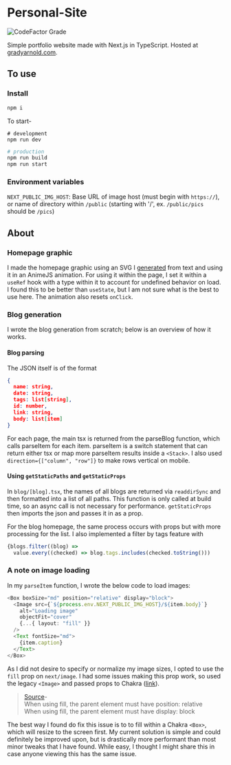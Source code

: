 # Personal-Site

![CodeFactor Grade](https://img.shields.io/codefactor/grade/github/blithersoup/personal-website)

Simple portfolio website made with Next.js in TypeScript.  Hosted at [gradyarnold.com](https://gradyarnold.com).

## To use

### Install

```bash
npm i
```

To start-

```
# development
npm run dev
```

```bash
# production
npm run build
npm run start
```

### Environment variables

`NEXT_PUBLIC_IMG_HOST`: Base URL of image host (must begin with `https://`), or name of directory within `/public` (starting with '/', ex. `/public/pics` should be `/pics`)

## About 

### Homepage graphic

I made the homepage graphic using an SVG I [generated](https://danmarshall.github.io/google-font-to-svg-path/) from text and using it in an AnimeJS animation.  For using it within the page, I set it within a `useRef` hook with a type within it to account for undefined behavior on load.  I found this to be better than `useState`, but I am not sure what is the best to use here.  The animation also resets `onClick`.

### Blog generation

I wrote the blog generation from scratch; below is an overview of how it works.

#### Blog parsing

The JSON itself is of the format 

```json
{
  name: string,
  date: string,
  tags: list[string],
  id: number,
  link: string,
  body: list[item]
}
```

For each page, the main tsx is returned from the parseBlog function, which calls parseItem for each item.  parseItem is a switch statement that can return either tsx or map more parseItem results inside a `<Stack>`.  I also used `direction={["column", "row"]}` to make rows vertical on mobile.

#### Using `getStaticPaths` and `getStaticProps`

In `blog/[blog].tsx`, the names of all blogs are returned via `readdirSync` and then formatted into a list of all paths.  This function is only called at build time, so an async call is not necessary for performance.  `getStaticProps` then imports the json and passes it in as a prop.

For the blog homepage, the same process occurs with props but with more processing for the list.  I also implemented a filter by tags feature with

```typescript
{blogs.filter((blog) =>
  value.every((checked) => blog.tags.includes(checked.toString()))
```

### A note on image loading

In my `parseItem` function, I wrote the below code to load images:

```typescript
<Box boxSize="md" position="relative" display="block">
  <Image src={`${process.env.NEXT_PUBLIC_IMG_HOST}/${item.body}`}
    alt="Loading image"
    objectFit="cover"
    {...{ layout: "fill" }}
  />
  <Text fontSize="md">
    {item.caption}
  </Text>
</Box>
```

As I did not desire to specify or normalize my image sizes, I opted to use the `fill` prop on `next/image`.  I had some issues making this prop work, so used the legacy `<Image>` and passed props to Chakra ([link](https://stackoverflow.com/a/69596519)).

> [Source](https://nextjs.org/docs/basic-features/image-optimization)- \
> When using fill, the parent element must have position: relative \
> When using fill, the parent element must have display: block 


The best way I found do fix this issue is to to fill within a Chakra `<Box>`, which will resize to the screen first.  My current solution is simple and could definitely be improved upon, but is drastically more performant than most minor tweaks that I have found.  While easy, I thought I might share this in case anyone viewing this has the same issue.

